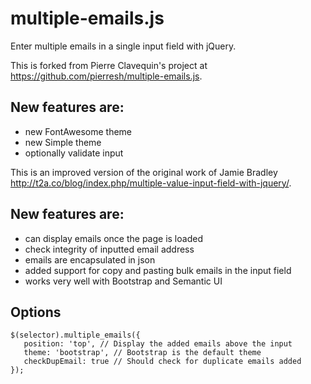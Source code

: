 multiple-emails.js
==================

Enter multiple emails in a single input field with jQuery.

This is forked from Pierre Clavequin's project at https://github.com/pierresh/multiple-emails.js.

## New features are:

- new FontAwesome theme
- new Simple theme
- optionally validate input

This is an improved version of the original work of Jamie Bradley http://t2a.co/blog/index.php/multiple-value-input-field-with-jquery/.

## New features are:

- can display emails once the page is loaded
- check integrity of inputted email address
- emails are encapsulated in json
- added support for copy and pasting bulk emails in the input field
- works very well with Bootstrap and Semantic UI

## Options

	$(selector).multiple_emails({
	   position: 'top', // Display the added emails above the input
	   theme: 'bootstrap', // Bootstrap is the default theme
	   checkDupEmail: true // Should check for duplicate emails added
	});
